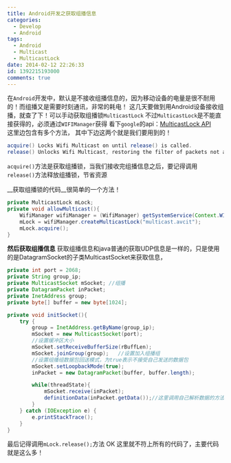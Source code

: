 ```yaml
---
title: Android开发之获取组播信息
categories:
  - Develop
  - Android
tags:
  - Android
  - Multicast
  - MulticastLock
date: 2014-02-12 22:26:33
id: 1392215193000
comments: true
---
```


在`Android`开发中，默认是不接收组播信息的，因为移动设备的电量是很不耐用的！而组播又是需要时刻通讯，非常的耗电！
这几天要做到用Android设备接收组播，就查了下！可以手动获取组播锁`MulticastLock`
不过`MulticastLock`是不能直接获得的，必须通过`WIFIManager`获得
看下`google`的api：[MulticastLock API](http://developer.android.com/reference/android/net/wifi/WifiManager.MulticastLock.html)  
这里边包含有多个方法，
其中下边这两个就是我们要用到的！
```java
acquire() Locks Wifi Multicast on until release() is called.
release() Unlocks Wifi Multicast, restoring the filter of packets not addressed specifically to this device and saving power.
```
`acquire()`方法是获取组播锁，当我们接收完组播信息之后，要记得调用`release()`方法释放组播锁，节省资源

__获取组播锁的代码__很简单的一个方法！
```java
private MulticastLock mLock;
private void allowMulticast(){
	WifiManager wifiManager = (WifiManager) getSystemService(Context.WIFI_SERVICE);
	mLock = wifiManager.createMulticastLock("multicast.avcit");
	mLock.acquire();
}
```

__然后获取组播信息__
获取组播信息和java普通的获取UDP信息是一样的，只是使用的是DatagramSocket的子类MulticastSocket来获取信息，
```java
private int port = 2068;
private String group_ip;
private MulticastSocket mSocket; //组播
private DatagramPacket inPacket;
private InetAddress group;
private byte[] buffer = new byte[1024];

private void initSocket(){
	try {
		group = InetAddress.getByName(group_ip);
		mSocket = new MulticastSocket(port);
		//设置缓冲区大小
		mSocket.setReceiveBufferSize(rBuffLen);
		mSocket.joinGroup(group);	//设置加入组播组
		//设置组播组数据包回送模式，为true表示不接受自己发送的数据包
		mSocket.setLoopbackMode(true);	
		inPacket = new DatagramPacket(buffer, buffer.length);

		while(threadState){
			mSocket.receive(inPacket);
			definitionData(inPacket.getData());//这里调用自己解析数据的方法
		}
	} catch (IOException e) {
		e.printStackTrace();
	}
}
```
最后记得调用`mLock.release();`方法
OK 这里就不符上所有的代码了，主要代码就是这么多！